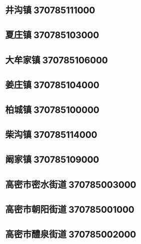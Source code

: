 # 井沟镇 370785111000
# 夏庄镇 370785103000
# 大牟家镇 370785106000
# 姜庄镇 370785104000
# 柏城镇 370785100000
# 柴沟镇 370785114000
# 阚家镇 370785109000
# 高密市密水街道 370785003000
# 高密市朝阳街道 370785001000
# 高密市醴泉街道 370785002000
